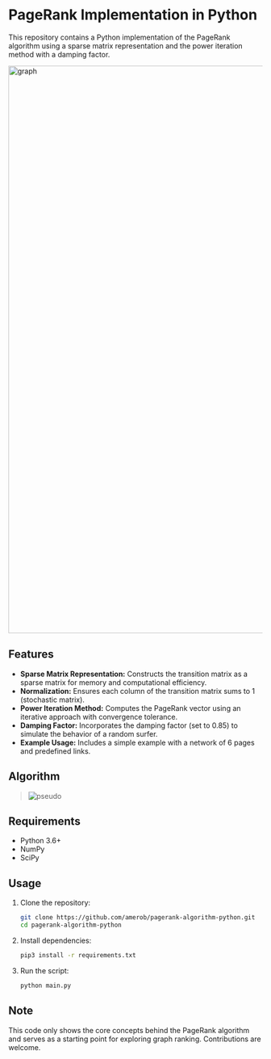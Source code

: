 # PageRank Implementation in Python

This repository contains a Python implementation of the PageRank algorithm using a sparse matrix representation and the power iteration method with a damping factor. 

<img width="1124" alt="graph" src="https://github.com/user-attachments/assets/79ecce34-931d-48c5-9b0d-e50b72e1498d" />

## Features

- **Sparse Matrix Representation:** Constructs the transition matrix as a sparse matrix for memory and computational efficiency.
- **Normalization:** Ensures each column of the transition matrix sums to 1 (stochastic matrix).
- **Power Iteration Method:** Computes the PageRank vector using an iterative approach with convergence tolerance.
- **Damping Factor:** Incorporates the damping factor (set to 0.85) to simulate the behavior of a random surfer.
- **Example Usage:** Includes a simple example with a network of 6 pages and predefined links.


## Algorithm

> ![pseudo](https://github.com/user-attachments/assets/cd9d0727-d247-4be7-a50a-55935470bde4)

## Requirements

- Python 3.6+
- NumPy
- SciPy


## Usage

1. Clone the repository:

    ```bash
    git clone https://github.com/amerob/pagerank-algorithm-python.git
    cd pagerank-algorithm-python
    ```

2. Install dependencies:

    ```bash
    pip3 install -r requirements.txt
    ```
3. Run the script:

    ```bash
    python main.py
    ```

## Note
This code only shows the core concepts behind the PageRank algorithm and serves as a starting point for exploring graph ranking. Contributions are welcome.









